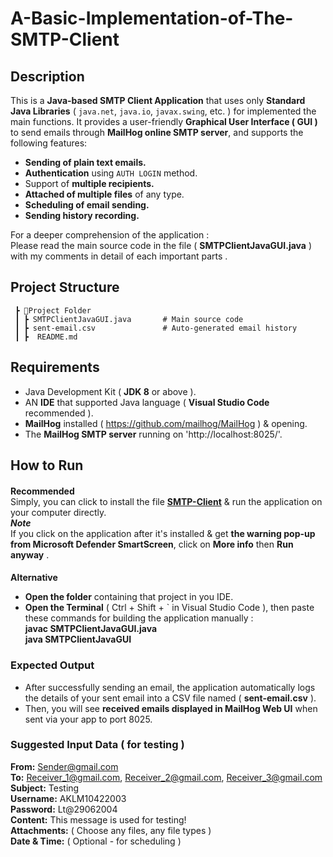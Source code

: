 # A-Basic-Implementation-of-The-SMTP-Client

## Description

This is a **Java-based SMTP Client Application** that uses only **Standard Java Libraries** ( `java.net`, `java.io`, `javax.swing`, etc. ) for implemented the main functions. It provides a user-friendly **Graphical User Interface ( GUI )** to send emails through **MailHog online SMTP server**, and supports the following features:

- **Sending of plain text emails.**
- **Authentication** using `AUTH LOGIN` method.
- Support of **multiple recipients.**
- **Attached of multiple files** of any type.
- **Scheduling of email sending.** 
- **Sending history recording.** 

> 

For a deeper comprehension of the application : <br>
Please read the main source code in the file ( **SMTPClientJavaGUI.java** ) with my comments in detail of each important parts .



## Project Structure
```
 ┣ 📂Project Folder
 ┃ ┣ SMTPClientJavaGUI.java       # Main source code
 ┃ ┣ sent-email.csv               # Auto-generated email history
 ┃ ┣  README.md
```





## Requirements

- Java Development Kit ( **JDK 8** or above ).
- AN **IDE** that supported Java language  ( **Visual Studio Code** recommended ).
- **MailHog** installed ( https://github.com/mailhog/MailHog ) & opening.
- The **MailHog SMTP server** running on 'http://localhost:8025/'.



## How to Run
####
**Recommended**  
Simply, you can click to install the file **[SMTP-Client](https://github.com/lethaian29062004/A-Basic-Implementation-of-An-SMTP-Client/raw/main/SMTP-Client.exe)** & run the application on your computer directly. <br>
***Note*** <br>
If you click on the application after it's installed & get **the warning pop-up from Microsoft Defender SmartScreen**, click on **More info** then **Run anyway** .


####
**Alternative**
- **Open the folder** containing that project in you IDE.
- **Open the Terminal** ( Ctrl + Shift + ` in Visual Studio Code ), then paste these commands for building the application manually : <br> 
  **javac SMTPClientJavaGUI.java** <br>
  **java SMTPClientJavaGUI**



### Expected Output
- After successfully sending an email, the application automatically logs the details of your sent email into a CSV file named  ( **sent-email.csv** ).
- Then, you will see **received emails displayed in MailHog Web UI** when sent via your app to port 8025.





### Suggested Input Data ( for testing )
**From:** Sender@gmail.com  
**To:** Receiver_1@gmail.com, Receiver_2@gmail.com, Receiver_3@gmail.com  
**Subject:** Testing  
**Username:** AKLM10422003  
**Password:** Lt@29062004  
**Content:** This message is used for testing!  
**Attachments:** ( Choose any files, any file types )  
**Date & Time:** ( Optional - for scheduling )

